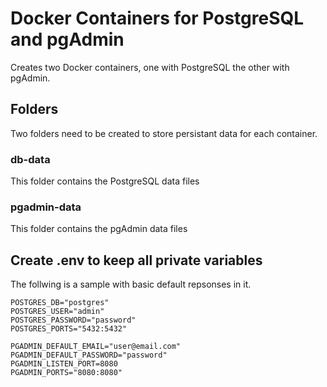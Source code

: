 # Docker Containers for PostgreSQL and pgAdmin

Creates two Docker containers, one with PostgreSQL the other with pgAdmin.

## Folders

Two folders need to be created to store persistant data for each container.

### db-data

This folder contains the PostgreSQL data files

### pgadmin-data

This folder contains the pgAdmin data files

## Create .env to keep all private variables

The follwing is a sample with basic default repsonses in it.

```.env
POSTGRES_DB="postgres"
POSTGRES_USER="admin"
POSTGRES_PASSWORD="password"
POSTGRES_PORTS="5432:5432"

PGADMIN_DEFAULT_EMAIL="user@email.com"
PGADMIN_DEFAULT_PASSWORD="password"
PGADMIN_LISTEN_PORT=8080
PGADMIN_PORTS="8080:8080"
```
